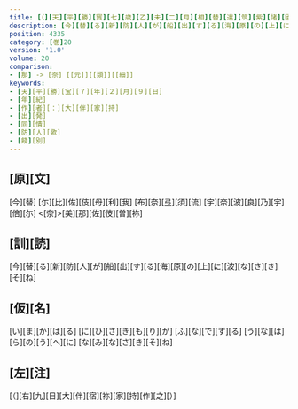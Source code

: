 ```yaml
---
title: [（][天][平][勝][寳][七][歳][乙][未][二][月][相][替][遣][筑][紫][諸][國][防][人][等][歌][）]
description: [今][替][る][新][防][人][が][船][出][す][る][海][原][の][上][に][波][な][さ][き][そ][ね]
position: 4335
category: [巻]20
version: '1.0'
volume: 20
comparison:
- [那] -> [奈] [[元]][[類]][[細]]
keywords:
- [天][平][勝][宝][７][年][２][月][９][日]
- [年][紀]
- [作][者][：][大][伴][家][持]
- [出][発]
- [同][情]
- [防][人][歌]
- [餞][別]
---
```


## [原][文]

[今][替] [尓][比][佐][伎][母][利][我] [布][奈][弖][須][流] [宇][奈][波][良][乃][宇][倍][尓] <[奈]>[美][那][佐][伎][曽][祢]

## [訓][読]

[今][替][る][新][防][人][が][船][出][す][る][海][原][の][上][に][波][な][さ][き][そ][ね]

## [仮][名]

[い][ま][か][は][る] [に][ひ][さ][き][も][り][が] [ふ][な][で][す][る] [う][な][は][ら][の][う][へ][に] [な][み][な][さ][き][そ][ね]

## [左][注]

[（][右][九][日][大][伴][宿][祢][家][持][作][之][）]
